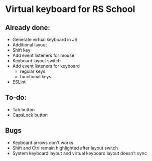 # Virtual keyboard for RS School
## Already done:
- Generate virtual keyboard in JS
- Additional layout
- Shift key
- Add event listeners for mouse
- Keyboard layout switch
- Add event listeners for keyboard
    * regular keys
    * functional keys
- ESLint
## To-do:
- Tab button
- CapsLock button
## Bugs
- Keyboard arrows don't works
- Shift and Ctrl remain highlighted after layout switch
- System keyboard layout and virtual keyboard layout doesn't sync